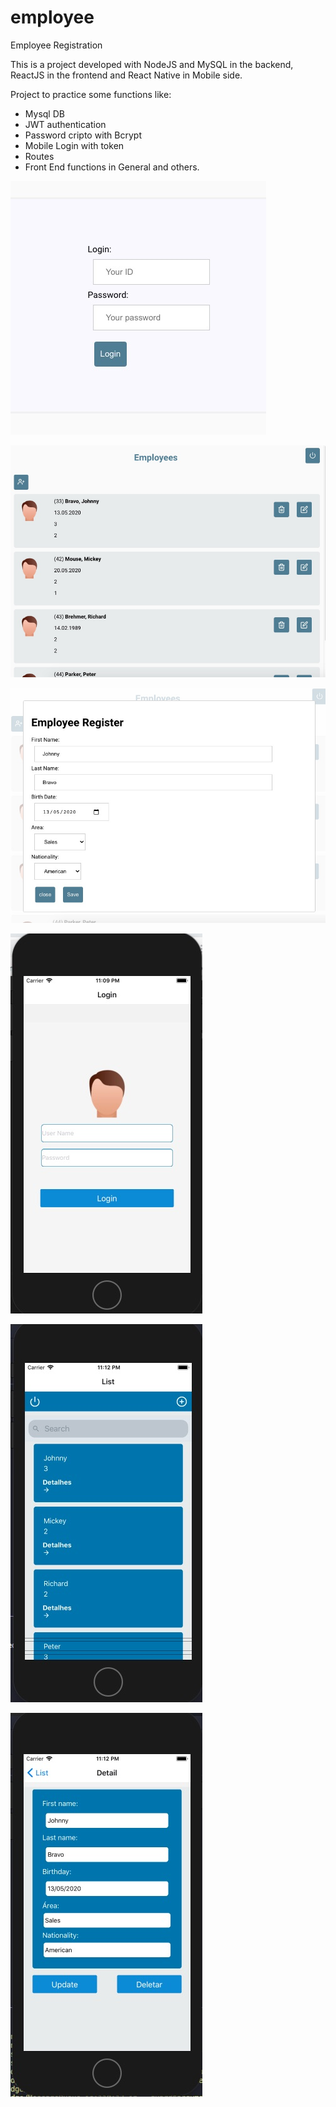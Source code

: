 # employee
Employee Registration

This is a project developed with NodeJS and MySQL in the backend, ReactJS in the frontend and React Native in Mobile side.

Project to practice some functions like:

- Mysql DB
- JWT authentication
- Password cripto with Bcrypt
- Mobile Login with token
- Routes
- Front End functions in General and others.

![Front-End-login](images/front-end-login.jpg)

![Front-End-login](images/front-end-list.jpg)

![Front-End-login](images/front-end-detail.jpg)

![Front-End-login](images/mobile-login.jpg)

![Front-End-login](images/mobile-list.jpg)

![Front-End-login](images/mobile-detail.jpg)
